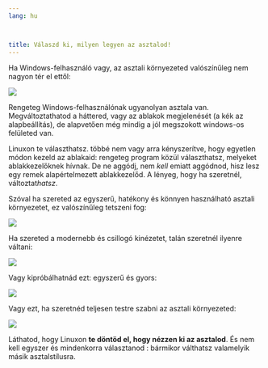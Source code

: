 ```yaml
---
lang: hu



title: Válaszd ki, milyen legyen az asztalod!
---
```


Ha Windows-felhasználó vagy, az asztali környezeted valószínűleg nem nagyon tér el ettől:

<img src="Images/windows_vista.jpg" />

Rengeteg Windows-felhasználónak ugyanolyan asztala van. Megváltoztathatod a háttered, vagy az ablakok megjelenését (a kék az alapbeállítás), de alapvetően még mindig a jól megszokott windows-os felületed van.

Linuxon te választhatsz. többé nem vagy arra kényszerítve, hogy egyetlen módon kezeld az ablakaid: rengeteg program közül választhatsz, melyeket ablakkezelőknek hívnak. De ne aggódj, nem <i>kell</i> emiatt aggódnod, hisz lesz egy remek alapértelmezett ablakkezelőd. A lényeg, hogy ha szeretnél, változtat<i>hatsz</i>.

Szóval ha szereted az egyszerű, hatékony és könnyen használható asztali környezetet, ez valószínűleg tetszeni fog:

<img src="Images/ubuntu.jpg"/>

Ha szereted a modernebb és csillogó kinézetet, talán szeretnél ilyenre váltani:

<img src="Images/kde.png" />

Vagy kipróbálhatnád ezt: egyszerű és gyors:

<img src="Images/xfce.jpg" />

Vagy ezt, ha szeretnéd teljesen testre szabni az asztali környezeted:

<img src="Images/wm.jpg" />

Láthatod, hogy Linuxon <b>te döntöd el, hogy nézzen ki az asztalod</b>. És nem kell egyszer és mindenkorra választanod : bármikor válthatsz valamelyik másik asztalstílusra.




